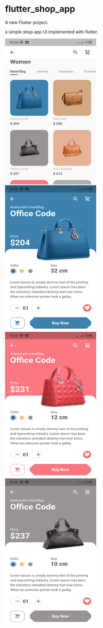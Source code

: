 # flutter_shop_app

A new Flutter project.

a simple shop app UI implemented with flutter.

<img src="https://github.com/Richard-bejide/flutter_shop_app/blob/main/Screenshot_20210909-183633.png" height=480, width=300>
                                                                                                                                  
<img src="https://github.com/Richard-bejide/flutter_shop_app/blob/main/screenshot_20210909-183644.png" height=480, width=300>

<img src="https://github.com/Richard-bejide/flutter_shop_app/blob/main/screenshot_20210909-183653.png" height=480, width=300>
                                                                                                                                  
<img src="https://github.com/Richard-bejide/flutter_shop_app/blob/main/screenshot_20210909-183701.png" height=480, width=300>
        
